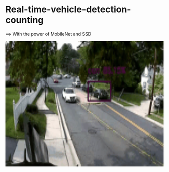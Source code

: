 # Real-time-vehicle-detection-counting

==> With the power of MobileNet and SSD

<img src="https://github.com/naziaperwaiz/Real-time-vehicle-counting/blob/main/output.gif" width="600" height="400" alt="Vehicle detection">

